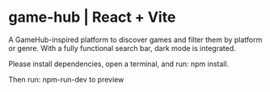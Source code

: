 # game-hub | React + Vite

A GameHub-inspired platform to discover games and filter them by platform or genre. With a fully functional search bar, dark mode is integrated.

Please install dependencies, open a terminal, and run: npm install.

Then run: npm-run-dev to preview

